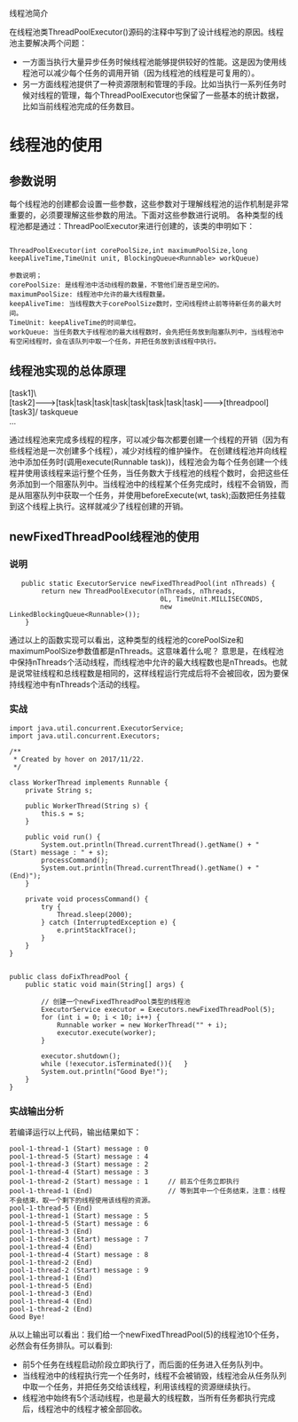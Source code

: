 线程池简介

在线程池类ThreadPoolExecutor()源码的注释中写到了设计线程池的原因。线程池主要解决两个问题：

* 一方面当执行大量异步任务时候线程池能够提供较好的性能。这是因为使用线程池可以减少每个任务的调用开销（因为线程池的线程是可复用的）。
* 另一方面线程池提供了一种资源限制和管理的手段。比如当执行一系列任务时候对线程的管理，每个ThreadPoolExecutor也保留了一些基本的统计数据，比如当前线程池完成的任务数目。


# 线程池的使用

## 参数说明
每个线程池的创建都会设置一些参数，这些参数对于理解线程池的运作机制是非常重要的，必须要理解这些参数的用法。下面对这些参数进行说明。
各种类型的线程池都是通过：ThreadPoolExecutor来进行创建的，该类的申明如下：

```

ThreadPoolExecutor(int corePoolSize,int maximumPoolSize,long keepAliveTime,TimeUnit unit, BlockingQueue<Runnable> workQueue)

参数说明；
corePoolSize: 是线程池中活动线程的数量，不管他们是否是空闲的。
maximumPoolSize: 线程池中允许的最大线程数量。
keepAliveTime: 当线程数大于corePoolSize数时，空闲线程终止前等待新任务的最大时间。
TimeUnit: keepAliveTime的时间单位。
workQueue: 当任务数大于线程池的最大线程数时，会先把任务放到阻塞队列中，当线程池中有空闲线程时，会在该队列中取一个任务，并把任务放到该线程中执行。

```

## 线程池实现的总体原理

[task1]\                                            
[task2]--->[task|task|task|task|task|task|task|task]--->[threadpool]
[task3]/                   taskqueue                
...

通过线程池来完成多线程的程序，可以减少每次都要创建一个线程的开销（因为有些线程池是一次创建多个线程），减少对线程的维护操作。
在创建线程池并向线程池中添加任务时(调用execute(Runnable task))，线程池会为每个任务创建一个线程并使用该线程来运行整个任务，当任务数大于线程池的线程个数时，会把这些任务添加到一个阻塞队列中。当线程池中的线程某个任务完成时，线程不会销毁，而是从阻塞队列中获取一个任务，并使用beforeExecute(wt, task);函数把任务挂载到这个线程上执行。这样就减少了线程创建的开销。


## newFixedThreadPool线程池的使用

### 说明

```
   public static ExecutorService newFixedThreadPool(int nThreads) {
        return new ThreadPoolExecutor(nThreads, nThreads,
                                      0L, TimeUnit.MILLISECONDS,
                                      new LinkedBlockingQueue<Runnable>());
    }

```

通过以上的函数实现可以看出，这种类型的线程池的corePoolSize和maximumPoolSize参数值都是nThreads。这意味着什么呢？
意思是，在线程池中保持nThreads个活动线程，而线程池中允许的最大线程数也是nThreads。也就是说常驻线程和总线程数是相同的，这样线程运行完成后将不会被回收，因为要保持线程池中有nThreads个活动的线程。


### 实战

```
import java.util.concurrent.ExecutorService;
import java.util.concurrent.Executors;

/**
 * Created by hover on 2017/11/22.
 */

class WorkerThread implements Runnable {
    private String s;

    public WorkerThread(String s) {
        this.s = s;
    }

    public void run() {
        System.out.println(Thread.currentThread().getName() + " (Start) message : " + s);
        processCommand();
        System.out.println(Thread.currentThread().getName() + " (End)");
    }

    private void processCommand() {
        try {
            Thread.sleep(2000);
        } catch (InterruptedException e) {
            e.printStackTrace();
        }
    }
}


public class doFixThreadPool {
    public static void main(String[] args) {

        // 创建一个newFixedThreadPool类型的线程池
        ExecutorService executor = Executors.newFixedThreadPool(5);
        for (int i = 0; i < 10; i++) {
            Runnable worker = new WorkerThread("" + i);
            executor.execute(worker);
        }

        executor.shutdown();
        while (!executor.isTerminated()){   }
        System.out.println("Good Bye!");
    }
}

```

### 实战输出分析

若编译运行以上代码，输出结果如下：

```
pool-1-thread-1 (Start) message : 0
pool-1-thread-5 (Start) message : 4
pool-1-thread-3 (Start) message : 2
pool-1-thread-4 (Start) message : 3
pool-1-thread-2 (Start) message : 1     // 前五个任务立即执行
pool-1-thread-1 (End)                   // 等到其中一个任务结束，注意：线程不会结束，取一个剩下的线程使用该线程的资源。
pool-1-thread-5 (End)
pool-1-thread-1 (Start) message : 5
pool-1-thread-5 (Start) message : 6
pool-1-thread-3 (End)
pool-1-thread-3 (Start) message : 7
pool-1-thread-4 (End)
pool-1-thread-4 (Start) message : 8
pool-1-thread-2 (End)
pool-1-thread-2 (Start) message : 9
pool-1-thread-1 (End)
pool-1-thread-5 (End)
pool-1-thread-3 (End)
pool-1-thread-4 (End)
pool-1-thread-2 (End)
Good Bye!
```

从以上输出可以看出：我们给一个newFixedThreadPool(5)的线程池10个任务，必然会有任务排队。可以看到:
* 前5个任务在线程启动阶段立即执行了，而后面的任务进入任务队列中。
* 当线程池中的线程执行完一个任务时，线程不会被销毁，线程池会从任务队列中取一个任务，并把任务交给该线程，利用该线程的资源继续执行。
* 线程池中始终有5个活动线程，也是最大的线程数，当所有任务都执行完成后，线程池中的线程才被全部回收。

